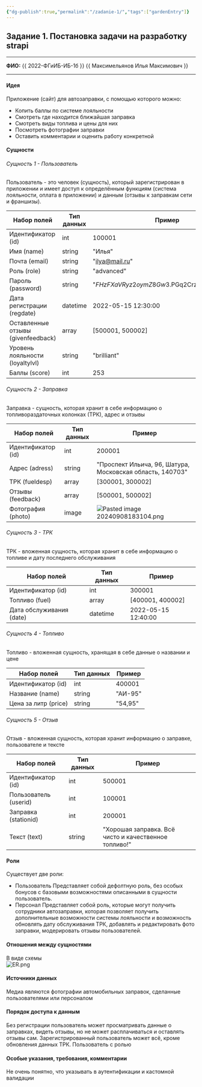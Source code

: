 ```yaml
---
{"dg-publish":true,"permalink":"/zadanie-1/","tags":["gardenEntry"]}
---
```



## Задание 1. Постановка задачи на разработку strapi

---

**ФИО:** {{ 2022-ФГиИБ-ИБ-1б }} {{ Максимельянов Илья Максимович }}

---
#### Идея
Приложение (сайт) для автозаправки, с помощью которого можно:
- Копить баллы по системе лояльности
- Смотреть где находится ближайшая заправка
- Смотреть виды топлива и цены для них
- Посмотреть фотографии заправки
- Оставить комментарии и оценить работу конкретной 

#### Сущности

###### Сущность 1 - Пользователь

Пользователь - это человек (сущность), который зарегистрирован в приложении и имеет доступ к определённым функциям (система лояльности, оплата в приложении) и данным (отзывы к заправкам сети и франшизы).

| Набор полей                        | Тип данных | Пример                                      |
| ---------------------------------- | ---------- | ------------------------------------------- |
| Идентификатор (id)                 | int        | 100001                                      |
| Имя (name)                         | string     | "Илья"                                      |
| Почта (email)                      | string     | "ilya@mail.ru"                              |
| Роль (role)                        | string     | "advanced"                                  |
| Пароль (password)                  | string     | "$FHzFXaVRyz2oymZ8Gw$3.PGq2CrzPTB+3BnsfX4l" |
| Дата регистрации (regdate)         | datetime   | 2022-05-15 12:30:00                         |
| Оставленные отзывы (givenfeedback) | array      | [500001, 500002]                            |
| Уровень лояльности (loyaltylvl)    | string     | "brilliant"                                 |
| Баллы (score)                      | int        | 253                                         |
###### Сущность 2 - Заправка

Заправка - сущность, которая хранит в себе информацию о топливораздаточных колонках (ТРК), адрес и отзывы

| Набор полей        | Тип данных | Пример                                                    |
| ------------------ | ---------- | --------------------------------------------------------- |
| Идентификатор (id) | int        | 200001                                                    |
| Адрес (adress)     | string     | "Проспект Ильича, 96, Шатура, Московская область, 140703" |
| ТРК (fueldesp)     | array      | [300001, 300002]                                          |
| Отзывы (feedback)  | array      | [500001, 500002]                                          |
| Фотография (photo) | image      | ![Pasted image 20240908183104.png](/img/user/Pasted%20image%2020240908183104.png)                      |
###### Сущность 3 - ТРК

ТРК - вложенная сущность, которая хранит в себе информацию о топливе и дату последнего обслуживания

| Набор полей              | Тип данных | Пример              |
| ------------------------ | ---------- | ------------------- |
| Идентификатор (id)       | int        | 300001              |
| Топливо (fuel)           | array      | [400001, 400002]    |
| Дата обслуживания (date) | datetime   | 2022-05-15 12:40:00 |
###### Сущность 4 - Топливо

Топливо - вложенная сущность, хранящая в себе данные о названии и цене

| Набор полей          | Тип данных | Пример  |
| -------------------- | ---------- | ------- |
| Идентификатор (id)   | int        | 400001  |
| Название (name)      | string     | "АИ-95" |
| Цена за литр (price) | string     | "54,95" |
###### Сущность 5 - Отзыв

Отзыв -  вложенная сущность, которая хранит информацию о заправке, пользователе и тексте

| Набор полей           | Тип данных | Пример                                                |
| --------------------- | ---------- | ----------------------------------------------------- |
| Идентификатор (id)    | int        | 500001                                                |
| Пользователь (userid) | int        | 100001                                                |
| Заправка (stationid)  | int        | 200001                                                |
| Текст (text)          | string     | "Хорошая заправка. Всё чисто и качественное топливо!" |
#### Роли

Существует две роли:
- Пользователь
Представляет собой дефолтную роль, без особых бонусов с базовыми возможностями описанными в сущности пользователь.
- Персонал
Представляет собой роль, которые могут получить сотрудники автозаправки, которая позволяет получить дополнительные возможности системы лояльности и возможность обновлять дату обслуживания ТРК, добавлять и редактировать фото заправки, модерировать отзывы пользователей.
#### Отношения между сущностями

В виде схемы  
![ER.png](/img/user/ER.png)

#### Источники данных

Медиа являются фотографии автомобильных заправок, сделанные пользователями или персоналом

#### Порядок доступа к данным

Без регистрации пользователь может просматривать данные о заправках, видеть отзывы, но не может расплачиваться и оставлять отзывы сам.
Зарегистрированный пользователь может всё, кроме обновления данных ТРК.
Пользователь с ролью 
#### Особые указания, требования, комментарии
Не очень понятно, что указывать в аутентификации и кастомной валидации